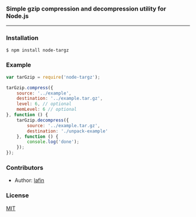 ### Simple gzip compression and decompression utility for Node.js
___

### Installation

```bash
$ npm install node-targz
```

### Example
```js
var tarGzip = require('node-targz');

tarGzip.compress({
    source: '../example',
    destination: '../example.tar.gz',
    level: 6, // optional
    memLevel: 6 // optional
}, function () {
    tarGzip.decompress({
        source: '../example.tar.gz',
        destination: './unpack-example'
    }, function () {
        console.log('done');
    });
});
```

### Contributors

 * Author: [lafin](https://github.com/lafin)

### License

  [MIT](LICENSE)
